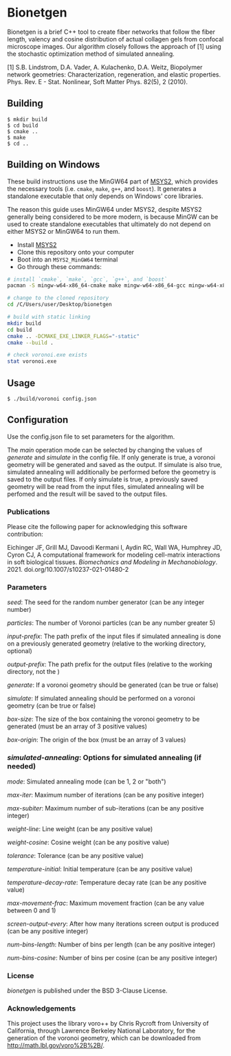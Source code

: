 # Bionetgen

Bionetgen is a brief C++ tool to create fiber networks that follow the fiber length, valency and cosine distribution of actual collagen gels from confocal microscope images. Our algorithm closely follows the approach of [1] using the stochastic optimization method of simulated annealing.

[1] S.B. Lindstrom, D.A. Vader, A. Kulachenko, D.A. Weitz, Biopolymer network geometries: Characterization,
regeneration, and elastic properties. Phys. Rev. E - Stat. Nonlinear, Soft Matter Phys. 82(5), 2 (2010).


## Building

    $ mkdir build
    $ cd build
    $ cmake ..
    $ make
    $ cd ..

## Building on Windows

These build instructions use the MinGW64 part of [MSYS2](https://www.msys2.org/), which provides the necessary tools (i.e. `cmake`, `make`, `g++`, and `boost`). It generates a standalone executable that only depends on Windows' core libraries.

The reason this guide uses MinGW64 under MSYS2, despite MSYS2 generally being considered to be more modern, is because MinGW can be used to create standalone executables that ultimately do not depend on either MSYS2 or MinGW64 to run them.

- Install [MSYS2](https://www.msys2.org/)
- Clone this repository onto your computer
- Boot into an `MSYS2_MinGW64` terminal
- Go through these commands:

```bash
# install `cmake`, `make`, `gcc`, `g++`, and `boost`
pacman -S mingw-w64-x86_64-cmake make mingw-w64-x86_64-gcc mingw-w64-x86_64-boost

# change to the cloned repository
cd /C/Users/user/Desktop/bionetgen

# build with static linking
mkdir build
cd build
cmake .. -DCMAKE_EXE_LINKER_FLAGS="-static"
cmake --build .

# check voronoi.exe exists
stat voronoi.exe
```

## Usage
    $ ./build/voronoi config.json

## Configuration

Use the config.json file to set parameters for the algorithm.

The *main* operation mode can be selected by changing the values of *generate* and *simulate* in the config file. If only generate is true, a voronoi geometry will be generated and saved as the output. If simulate is also true, simulated annealing will additionally be performed before the geometry is saved to the output files. If only simulate is true, a previously saved geometry will be read from the input files, simulated annealing will be perfomed and the result will be saved to the output files.

### Publications

Please cite the following paper for acknowledging this software contribution:

Eichinger JF, Grill MJ, Davoodi Kermani I, Aydin RC, Wall WA, Humphrey JD, Cyron CJ, A computational framework for modeling cell-matrix interactions in soft biological tissues. *Biomechanics and Modeling in Mechanobiology*. 2021. doi.org/10.1007/s10237-021-01480-2

### Parameters

*seed*: The seed for the random number generator (can be any integer number)

*particles*: The number of Voronoi particles (can be any number greater 5)

*input-prefix*: The path prefix of the input files if simulated annealing is done on a previously generated geometry (relative to the working directory, optional)

*output-prefix*: The path prefix for the output files (relative to the working directory, not the )

*generate*: If a voronoi geometry should be generated (can be true or false)

*simulate*: If simulated annealing should be performed on a voronoi geometry (can be true or false)

*box-size*: The size of the box containing the voronoi geometry to be generated (must be an array of 3 positive values)

*box-origin*: The origin of the box (must be an array of 3 values)

### *simulated-annealing*: Options for simulated annealing (if needed)

*mode*: Simulated annealing mode (can be 1, 2 or "both")

*max-iter*: Maximum number of iterations  (can be any positive integer)

*max-subiter*: Maximum number of sub-iterations (can be any positive integer)

*weight-line*: Line weight (can be any positive value)

*weight-cosine*: Cosine weight (can be any positive value)

*tolerance*: Tolerance (can be any positive value)

*temperature-initial*: Initial temperature (can be any positive value)

*temperature-decay-rate*: Temperature decay rate  (can be any positive value)

*max-movement-frac*: Maximum movement fraction (can be any value between 0 and 1)

*screen-output-every*: After how many iterations screen output is produced (can be any positive integer)

*num-bins-length*: Number of bins per length (can be any positive integer)

*num-bins-cosine*: Number of bins per cosine (can be any positive integer)

### License

*bionetgen* is published under the BSD 3-Clause License.

### Acknowledgements

This project uses the library voro++ by Chris Rycroft from University of California, through Lawrence Berkeley National Laboratory, for the generation of the voronoi geometry, which can be downloaded from http://math.lbl.gov/voro%2B%2B/.

